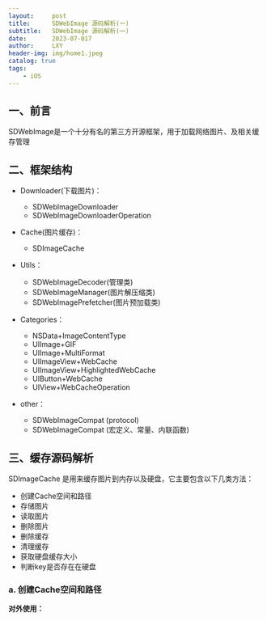 ```yaml
---
layout:     post
title:      SDWebImage 源码解析(一)
subtitle:   SDWebImage 源码解析(一)
date:       2023-07-017
author:     LXY
header-img: img/home1.jpeg
catalog: true
tags:
    - iOS
---
```


## 一、前言

SDWebImage是一个十分有名的第三方开源框架，用于加载网络图片、及相关缓存管理

## 二、框架结构


- Downloader(下载图片)：
	- SDWebImageDownloader
	- SDWebImageDownloaderOperation 

- Cache(图片缓存)：
	- SDImageCache

- Utils：
	- SDWebImageDecoder(管理类)
	- SDWebImageManager(图片解压缩类)
	- SDWebImagePrefetcher(图片预加载类)

- Categories：
	- NSData+ImageContentType
	- UIImage+GIF
	- UIImage+MultiFormat
	- UIImageView+WebCache
	- UIImageView+HighlightedWebCache
	- UIButton+WebCache
	- UIView+WebCacheOperation

- other：
	- SDWebImageCompat (protocol)
	- SDWebImageCompat (宏定义、常量、内联函数)


## 三、缓存源码解析


SDImageCache 是用来缓存图片到内存以及硬盘，它主要包含以下几类方法：

- 创建Cache空间和路径
- 存储图片
- 读取图片
- 删除图片
- 删除缓存
- 清理缓存
- 获取硬盘缓存大小
- 判断key是否存在在硬盘

### a. 创建Cache空间和路径

**对外使用：**




